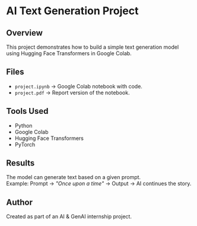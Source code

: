 # AI Text Generation Project

## Overview
This project demonstrates how to build a simple text generation model using Hugging Face Transformers in Google Colab.

## Files
- `project.ipynb` → Google Colab notebook with code.
- `project.pdf` → Report version of the notebook.

## Tools Used
- Python
- Google Colab
- Hugging Face Transformers
- PyTorch

## Results
The model can generate text based on a given prompt.  
Example: Prompt → *"Once upon a time"* → Output → AI continues the story.

## Author
Created as part of an AI & GenAI internship project.
